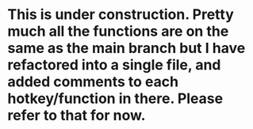 # This is under construction. Pretty much all the functions are on the same as the main branch but I have refactored into a single file, and added comments to each hotkey/function in there. Please refer to that for now.